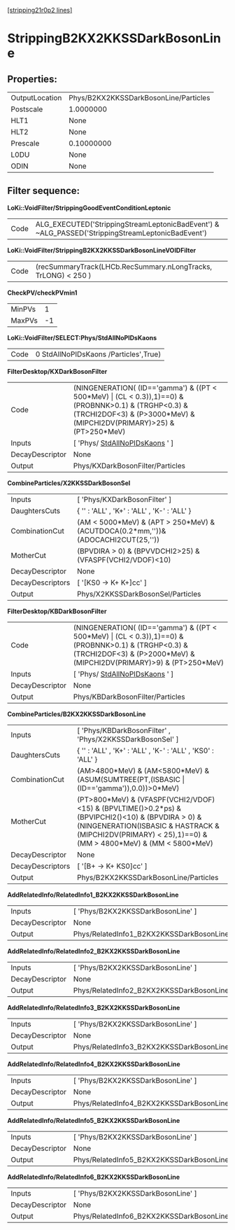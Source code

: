 [[stripping21r0p2 lines]](./stripping21r0p2-leptonic)

# StrippingB2KX2KKSSDarkBosonLine

## Properties:

|                |                                       |
|----------------|---------------------------------------|
| OutputLocation | Phys/B2KX2KKSSDarkBosonLine/Particles |
| Postscale      | 1.0000000                             |
| HLT1           | None                                  |
| HLT2           | None                                  |
| Prescale       | 0.10000000                            |
| L0DU           | None                                  |
| ODIN           | None                                  |

## Filter sequence:

**LoKi::VoidFilter/StrippingGoodEventConditionLeptonic**

|      |                                                                                                   |
|------|---------------------------------------------------------------------------------------------------|
| Code | ALG_EXECUTED('StrippingStreamLeptonicBadEvent') & \~ALG_PASSED('StrippingStreamLeptonicBadEvent') |

**LoKi::VoidFilter/StrippingB2KX2KKSSDarkBosonLineVOIDFilter**

|      |                                                                |
|------|----------------------------------------------------------------|
| Code | (recSummaryTrack(LHCb.RecSummary.nLongTracks, TrLONG) \< 250 ) |

**CheckPV/checkPVmin1**

|        |     |
|--------|-----|
| MinPVs | 1   |
| MaxPVs | -1  |

**LoKi::VoidFilter/SELECT:Phys/StdAllNoPIDsKaons**

|      |                                       |
|------|---------------------------------------|
| Code | 0 StdAllNoPIDsKaons /Particles',True) |

**FilterDesktop/KXDarkBosonFilter**

|                 |                                                                                                                                                                                        |
|-----------------|----------------------------------------------------------------------------------------------------------------------------------------------------------------------------------------|
| Code            | (NINGENERATION( (ID=='gamma') & ((PT \< 500\*MeV) \| (CL \< 0.3)),1)==0) & (PROBNNK\>0.1) & (TRGHP\<0.3) & (TRCHI2DOF\<3) & (P\>3000\*MeV) & (MIPCHI2DV(PRIMARY)\>25) & (PT\>250\*MeV) |
| Inputs          | [ 'Phys/ [StdAllNoPIDsKaons](./stripping21r0p2-stdallnopidskaons) ' ]                                                                                                                |
| DecayDescriptor | None                                                                                                                                                                                   |
| Output          | Phys/KXDarkBosonFilter/Particles                                                                                                                                                       |

**CombineParticles/X2KKSSDarkBosonSel**

|                  |                                                                                       |
|------------------|---------------------------------------------------------------------------------------|
| Inputs           | [ 'Phys/KXDarkBosonFilter' ]                                                        |
| DaughtersCuts    | { '' : 'ALL' , 'K+' : 'ALL' , 'K-' : 'ALL' }                                          |
| CombinationCut   | (AM \< 5000\*MeV) & (APT \> 250\*MeV) & (ACUTDOCA(0.2\*mm,''))& (ADOCACHI2CUT(25,'')) |
| MotherCut        | (BPVDIRA \> 0) & (BPVVDCHI2\>25) & (VFASPF(VCHI2/VDOF)\<10)                           |
| DecayDescriptor  | None                                                                                  |
| DecayDescriptors | [ '[KS0 -\> K+ K+]cc' ]                                                           |
| Output           | Phys/X2KKSSDarkBosonSel/Particles                                                     |

**FilterDesktop/KBDarkBosonFilter**

|                 |                                                                                                                                                                                       |
|-----------------|---------------------------------------------------------------------------------------------------------------------------------------------------------------------------------------|
| Code            | (NINGENERATION( (ID=='gamma') & ((PT \< 500\*MeV) \| (CL \< 0.3)),1)==0) & (PROBNNK\>0.1) & (TRGHP\<0.3) & (TRCHI2DOF\<3) & (P\>2000\*MeV) & (MIPCHI2DV(PRIMARY)\>9) & (PT\>250\*MeV) |
| Inputs          | [ 'Phys/ [StdAllNoPIDsKaons](./stripping21r0p2-stdallnopidskaons) ' ]                                                                                                               |
| DecayDescriptor | None                                                                                                                                                                                  |
| Output          | Phys/KBDarkBosonFilter/Particles                                                                                                                                                      |

**CombineParticles/B2KX2KKSSDarkBosonLine**

|                  |                                                                                                                                                                                                                        |
|------------------|------------------------------------------------------------------------------------------------------------------------------------------------------------------------------------------------------------------------|
| Inputs           | [ 'Phys/KBDarkBosonFilter' , 'Phys/X2KKSSDarkBosonSel' ]                                                                                                                                                             |
| DaughtersCuts    | { '' : 'ALL' , 'K+' : 'ALL' , 'K-' : 'ALL' , 'KS0' : 'ALL' }                                                                                                                                                           |
| CombinationCut   | (AM\>4800\*MeV) & (AM\<5800\*MeV) & (ASUM(SUMTREE(PT,(ISBASIC \| (ID=='gamma')),0.0))\>0\*MeV)                                                                                                                         |
| MotherCut        | (PT\>800\*MeV) & (VFASPF(VCHI2/VDOF)\<15) & (BPVLTIME()\>0.2\*ps) & (BPVIPCHI2()\<10) & (BPVDIRA \> 0) & (NINGENERATION(ISBASIC & HASTRACK & (MIPCHI2DV(PRIMARY) \< 25),1)==0) & (MM \> 4800\*MeV) & (MM \< 5800\*MeV) |
| DecayDescriptor  | None                                                                                                                                                                                                                   |
| DecayDescriptors | [ '[B+ -\> K+ KS0]cc' ]                                                                                                                                                                                            |
| Output           | Phys/B2KX2KKSSDarkBosonLine/Particles                                                                                                                                                                                  |

**AddRelatedInfo/RelatedInfo1_B2KX2KKSSDarkBosonLine**

|                 |                                                    |
|-----------------|----------------------------------------------------|
| Inputs          | [ 'Phys/B2KX2KKSSDarkBosonLine' ]                |
| DecayDescriptor | None                                               |
| Output          | Phys/RelatedInfo1_B2KX2KKSSDarkBosonLine/Particles |

**AddRelatedInfo/RelatedInfo2_B2KX2KKSSDarkBosonLine**

|                 |                                                    |
|-----------------|----------------------------------------------------|
| Inputs          | [ 'Phys/B2KX2KKSSDarkBosonLine' ]                |
| DecayDescriptor | None                                               |
| Output          | Phys/RelatedInfo2_B2KX2KKSSDarkBosonLine/Particles |

**AddRelatedInfo/RelatedInfo3_B2KX2KKSSDarkBosonLine**

|                 |                                                    |
|-----------------|----------------------------------------------------|
| Inputs          | [ 'Phys/B2KX2KKSSDarkBosonLine' ]                |
| DecayDescriptor | None                                               |
| Output          | Phys/RelatedInfo3_B2KX2KKSSDarkBosonLine/Particles |

**AddRelatedInfo/RelatedInfo4_B2KX2KKSSDarkBosonLine**

|                 |                                                    |
|-----------------|----------------------------------------------------|
| Inputs          | [ 'Phys/B2KX2KKSSDarkBosonLine' ]                |
| DecayDescriptor | None                                               |
| Output          | Phys/RelatedInfo4_B2KX2KKSSDarkBosonLine/Particles |

**AddRelatedInfo/RelatedInfo5_B2KX2KKSSDarkBosonLine**

|                 |                                                    |
|-----------------|----------------------------------------------------|
| Inputs          | [ 'Phys/B2KX2KKSSDarkBosonLine' ]                |
| DecayDescriptor | None                                               |
| Output          | Phys/RelatedInfo5_B2KX2KKSSDarkBosonLine/Particles |

**AddRelatedInfo/RelatedInfo6_B2KX2KKSSDarkBosonLine**

|                 |                                                    |
|-----------------|----------------------------------------------------|
| Inputs          | [ 'Phys/B2KX2KKSSDarkBosonLine' ]                |
| DecayDescriptor | None                                               |
| Output          | Phys/RelatedInfo6_B2KX2KKSSDarkBosonLine/Particles |

